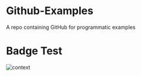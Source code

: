 # Github-Examples
A repo containing GitHub for programmatic examples

# Badge Test
![context](https://github.com/idjorgon/Github-Examples/actions/workflows/context.yml/badge.svg?event=push)